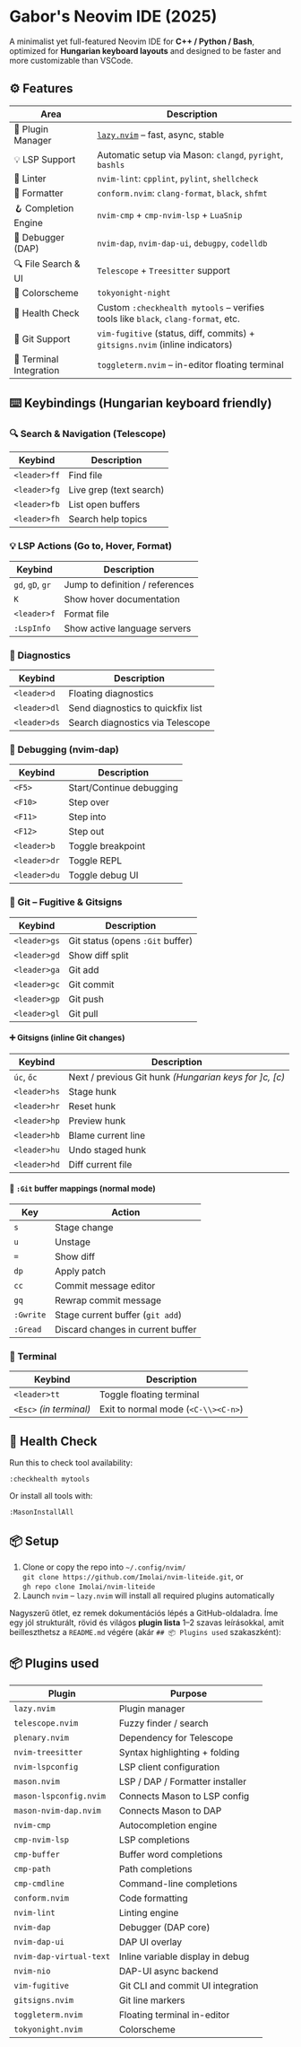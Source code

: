 # Gabor's Neovim IDE (2025)

A minimalist yet full-featured Neovim IDE for **C++ / Python / Bash**, optimized for **Hungarian keyboard layouts** and designed to be faster and more customizable than VSCode.

## ⚙️ Features

| Area                    | Description                                                                       |
| ----------------------- | --------------------------------------------------------------------------------- |
| 🔌 Plugin Manager       | [`lazy.nvim`](https://github.com/folke/lazy.nvim) – fast, async, stable           |
| 💡 LSP Support          | Automatic setup via Mason: `clangd`, `pyright`, `bashls`                          |
| 🧪 Linter               | `nvim-lint`: `cpplint`, `pylint`, `shellcheck`                                    |
| 🧼 Formatter            | `conform.nvim`: `clang-format`, `black`, `shfmt`                                  |
| 🪝 Completion Engine    | `nvim-cmp` + `cmp-nvim-lsp` + `LuaSnip`                                           |
| 🐞 Debugger (DAP)       | `nvim-dap`, `nvim-dap-ui`, `debugpy`, `codelldb`                                  |
| 🔍 File Search & UI     | `Telescope` + `Treesitter` support                                                |
| 🌈 Colorscheme          | `tokyonight-night`                                                                |
| 🔧 Health Check         | Custom `:checkhealth mytools` – verifies tools like `black`, `clang-format`, etc. |
| 🧠 Git Support          | `vim-fugitive` (status, diff, commits) + `gitsigns.nvim` (inline indicators)      |
| 🔁 Terminal Integration | `toggleterm.nvim` – in-editor floating terminal                                   |

## ⌨️ Keybindings (Hungarian keyboard friendly)

### 🔍 Search & Navigation (Telescope)

| Keybind      | Description             |
| ------------ | ----------------------- |
| `<leader>ff` | Find file               |
| `<leader>fg` | Live grep (text search) |
| `<leader>fb` | List open buffers       |
| `<leader>fh` | Search help topics      |

### 💡 LSP Actions (Go to, Hover, Format)

| Keybind          | Description                     |
| ---------------- | ------------------------------- |
| `gd`, `gD`, `gr` | Jump to definition / references |
| `K`              | Show hover documentation        |
| `<leader>f`      | Format file                     |
| `:LspInfo`       | Show active language servers    |

### 🧪 Diagnostics

| Keybind      | Description                       |
| ------------ | --------------------------------- |
| `<leader>d`  | Floating diagnostics              |
| `<leader>dl` | Send diagnostics to quickfix list |
| `<leader>ds` | Search diagnostics via Telescope  |

### 🐞 Debugging (nvim-dap)

| Keybind      | Description              |
| ------------ | ------------------------ |
| `<F5>`       | Start/Continue debugging |
| `<F10>`      | Step over                |
| `<F11>`      | Step into                |
| `<F12>`      | Step out                 |
| `<leader>b`  | Toggle breakpoint        |
| `<leader>dr` | Toggle REPL              |
| `<leader>du` | Toggle debug UI          |

### 🧠 Git – Fugitive & Gitsigns

| Keybind      | Description                      |
| ------------ | -------------------------------- |
| `<leader>gs` | Git status (opens `:Git` buffer) |
| `<leader>gd` | Show diff split                  |
| `<leader>ga` | Git add                          |
| `<leader>gc` | Git commit                       |
| `<leader>gp` | Git push                         |
| `<leader>gl` | Git pull                         |

#### ➕ Gitsigns (inline Git changes)

| Keybind      | Description                                             |
| ------------ | ------------------------------------------------------- |
| `úc`, `őc`   | Next / previous Git hunk *(Hungarian keys for ]c, \[c)* |
| `<leader>hs` | Stage hunk                                              |
| `<leader>hr` | Reset hunk                                              |
| `<leader>hp` | Preview hunk                                            |
| `<leader>hb` | Blame current line                                      |
| `<leader>hu` | Undo staged hunk                                        |
| `<leader>hd` | Diff current file                                       |

#### 📄 `:Git` buffer mappings (normal mode)

| Key       | Action                            |
| --------- | --------------------------------- |
| `s`       | Stage change                      |
| `u`       | Unstage                           |
| `=`       | Show diff                         |
| `dp`      | Apply patch                       |
| `cc`      | Commit message editor             |
| `gq`      | Rewrap commit message             |
| `:Gwrite` | Stage current buffer (`git add`)  |
| `:Gread`  | Discard changes in current buffer |

### 🔁 Terminal

| Keybind                 | Description                         |
| ----------------------- | ----------------------------------- |
| `<leader>tt`            | Toggle floating terminal            |
| `<Esc>` *(in terminal)* | Exit to normal mode (`<C-\\><C-n>`) |

## 🧪 Health Check

Run this to check tool availability:

```vim
:checkhealth mytools
```

Or install all tools with:

```vim
:MasonInstallAll
```

## 📦 Setup

1. Clone or copy the repo into `~/.config/nvim/`  
  `git clone https://github.com/Imolai/nvim-liteide.git`, or  
  `gh repo clone Imolai/nvim-liteide`
2. Launch `nvim` – `lazy.nvim` will install all required plugins automatically

Nagyszerű ötlet, ez remek dokumentációs lépés a GitHub-oldaladra. Íme egy jól strukturált, rövid és világos **plugin lista** 1–2 szavas leírásokkal, amit beilleszthetsz a `README.md` végére (akár `## 📦 Plugins used` szakaszként):

## 📦 Plugins used

| Plugin                  | Purpose                           |
| ----------------------- | --------------------------------- |
| `lazy.nvim`             | Plugin manager                    |
| `telescope.nvim`        | Fuzzy finder / search             |
| `plenary.nvim`          | Dependency for Telescope          |
| `nvim-treesitter`       | Syntax highlighting + folding     |
| `nvim-lspconfig`        | LSP client configuration          |
| `mason.nvim`            | LSP / DAP / Formatter installer   |
| `mason-lspconfig.nvim`  | Connects Mason to LSP config      |
| `mason-nvim-dap.nvim`   | Connects Mason to DAP             |
| `nvim-cmp`              | Autocompletion engine             |
| `cmp-nvim-lsp`          | LSP completions                   |
| `cmp-buffer`            | Buffer word completions           |
| `cmp-path`              | Path completions                  |
| `cmp-cmdline`           | Command-line completions          |
| `conform.nvim`          | Code formatting                   |
| `nvim-lint`             | Linting engine                    |
| `nvim-dap`              | Debugger (DAP core)               |
| `nvim-dap-ui`           | DAP UI overlay                    |
| `nvim-dap-virtual-text` | Inline variable display in debug  |
| `nvim-nio`              | DAP-UI async backend              |
| `vim-fugitive`          | Git CLI and commit UI integration |
| `gitsigns.nvim`         | Git line markers                  |
| `toggleterm.nvim`       | Floating terminal in-editor       |
| `tokyonight.nvim`       | Colorscheme                       |

